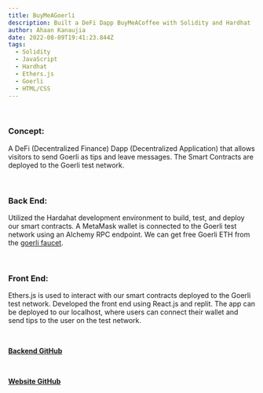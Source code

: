 ```yaml
---
title: BuyMeAGoerli
description: Built a DeFi Dapp BuyMeACoffee with Solidity and Hardhat
author: Ahaan Kanaujia
date: 2022-08-09T19:41:23.844Z
tags:
  - Solidity
  - JavaScript
  - Hardhat
  - Ethers.js
  - Goerli
  - HTML/CSS
---
```

<br>

### Concept:

A DeFi (Decentralized Finance) Dapp (Decentralized Application) that allows visitors to send Goerli as tips and leave messages. The Smart Contracts are deployed to the Goerli test network. 

<br>

### Back End:

Utilized the Hardahat development environment to build, test, and deploy our smart contracts. A MetaMask wallet is connected to the Goerli test network using an Alchemy RPC endpoint. We can get free Goerli ETH from the [goerli faucet](https://goerlifaucet.com/).

<br>


### Front End:

Ethers.js is used to interact with our smart contracts deployed to the Goerli test network. Developed the front end using React.js and replit. The app can be deployed to our localhost, where users can connect their wallet and send tips to the user on the test network.

<br>

<strong><u>[Backend GitHub](https://github.com/AhaanKanaujia/BuyMeACoffee)

<br>

<strong><u>[Website GitHub](https://github.com/AhaanKanaujia/BuyMeACoffeeWebsite)



 


